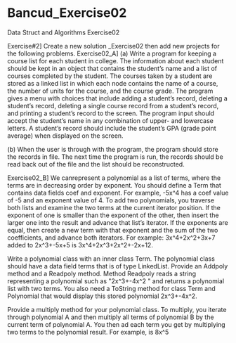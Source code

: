 # Bancud_Exercise02
Data Struct and Algorithms Exercise02

Exercise#2] Create a new
solution <Lastname>_Exercise02 then add new projects for the following
problems.
Exercise02_A] 
(a)
Write a program for keeping a course list for each student in college. The
information about each student should be kept in an object that contains the
student’s name and a list of courses completed by the student. The courses
taken by a student are stored as a linked list in which each node contains the
name of a course, the number of units for the course, and the course grade. The
program gives a menu with choices that include adding a student’s record,
deleting a student’s record, deleting a single course record from a student’s
record, and printing a student’s record to the screen. The program input should
accept the student’s name in any combination of upper- and lowercase letters. A
student’s record should include the student’s GPA (grade point average) when
displayed on the screen. 

(b) When the user is through with the program, the program should store the records in
file. The next time the program is run, the records should be read back out of
the file and the list should be reconstructed.


Exercise02_B] We canrepresent a polynomial as a list of terms, where the terms are in decreasing
order by exponent. You should define a Term
that contains data fields coef and exponent. For example, -5x^4 has a coef
value of -5 and an exponent value of 4. To add two polynomials, you
traverse both lists and examine the two terms at the current iterator position.
If the exponent of one is smaller than the exponent of the other, then insert
the larger one into the result and advance that list’s iterator. If the
exponents are equal, then create a new term with that exponent and the sum of
the two coefficients, and advance both iterators. For example: 3x^4+2x^2+3x+7
added to 2x^3+-5x+5 is 3x^4+2x^3+2x^2+-2x+12.

Write a polynomial class with an inner class Term.
The polynomial class should have a data field terms that is of type LinkedList<Term>. Provide an Addpoly
method and a Readpoly method. Method Readpoly
reads a string representing a polynomial such as "2x^3+-4x^2 " and
returns a polynomial list with two terms. You also need a ToString
method for class Term and Polynomial that would display this stored polynomial
2x^3+-4x^2.

Provide a multiply method for your polynomial class. To multiply, you iterate through
polynomial A and then multiply all terms of polynomial B by the current term of
polynomial A. You then ad each term you get by multiplying two terms to the
polynomial result. For example, 
 is 8x^5

